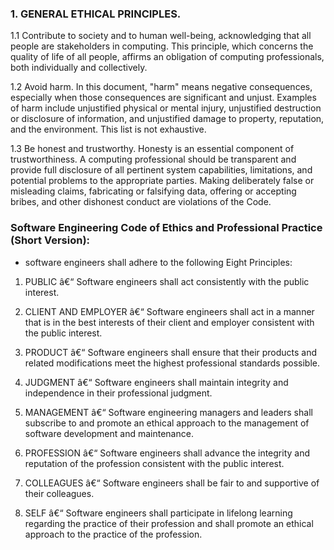 ### 1. GENERAL ETHICAL PRINCIPLES.

1.1 Contribute to society and to human well-being, acknowledging that all people are stakeholders in computing.
This principle, which concerns the quality of life of all people, affirms an obligation of computing professionals, both individually and collectively.

1.2 Avoid harm.
In this document, "harm" means negative consequences, especially when those consequences are significant and unjust. Examples of harm include unjustified physical or mental injury, unjustified destruction or disclosure of information, and unjustified damage to property, reputation, and the environment. This list is not exhaustive.

1.3 Be honest and trustworthy.
Honesty is an essential component of trustworthiness. A computing professional should be transparent and provide full disclosure of all pertinent system capabilities, limitations, and potential problems to the appropriate parties. Making deliberately false or misleading claims, fabricating or falsifying data, offering or accepting bribes, and other dishonest conduct are violations of the Code.

### Software Engineering Code of Ethics and Professional Practice (Short Version):
- software engineers shall adhere to the following Eight Principles:

1. PUBLIC â€“ Software engineers shall act consistently with the public interest.

2. CLIENT AND EMPLOYER â€“ Software engineers shall act in a manner that is in the best interests of their client and employer consistent with the public interest.

3. PRODUCT â€“ Software engineers shall ensure that their products and related modifications meet the highest professional standards possible.

4. JUDGMENT â€“ Software engineers shall maintain integrity and independence in their professional judgment.

5. MANAGEMENT â€“ Software engineering managers and leaders shall subscribe to and promote an ethical approach to the management of software development and maintenance.

6. PROFESSION â€“ Software engineers shall advance the integrity and reputation of the profession consistent with the public interest.

7. COLLEAGUES â€“ Software engineers shall be fair to and supportive of their colleagues.

8. SELF â€“ Software engineers shall participate in lifelong learning regarding the practice of their profession and shall promote an ethical approach to the practice of the profession.


